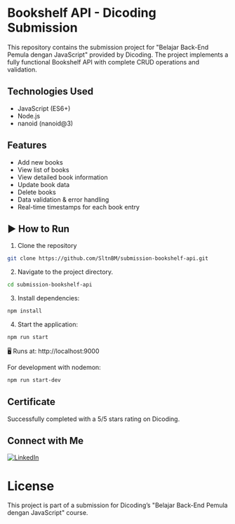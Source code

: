 # Bookshelf API - Dicoding Submission
This repository contains the submission project for "Belajar Back-End Pemula dengan JavaScript" provided by Dicoding.
The project implements a fully functional Bookshelf API with complete CRUD operations and validation.

## Technologies Used
- JavaScript (ES6+)
- Node.js
- nanoid (nanoid@3)

## Features
- Add new books
- View list of books
- View detailed book information
- Update book data
- Delete books
- Data validation & error handling
- Real-time timestamps for each book entry

## ▶️ How to Run
1. Clone the repository
```bash
git clone https://github.com/SltnBM/submission-bookshelf-api.git
```
2.  Navigate to the project directory.
```bash
cd submission-bookshelf-api
```
3. Install dependencies:
```bash
npm install
```
4. Start the application:
```bash
npm run start
```

🖥️ Runs at: http://localhost:9000

For development with nodemon:
```bash
npm run start-dev
```

## Certificate
Successfully completed with a 5/5 stars rating on Dicoding.

## Connect with Me
[![LinkedIn](https://img.shields.io/badge/LinkedIn-Sultan%20Badra-blue?logo=linkedin&logoColor=white&style=flat-square)](https://www.linkedin.com/in/sultan-badra)

# License
This project is part of a submission for Dicoding’s "Belajar Back-End Pemula dengan JavaScript" course.